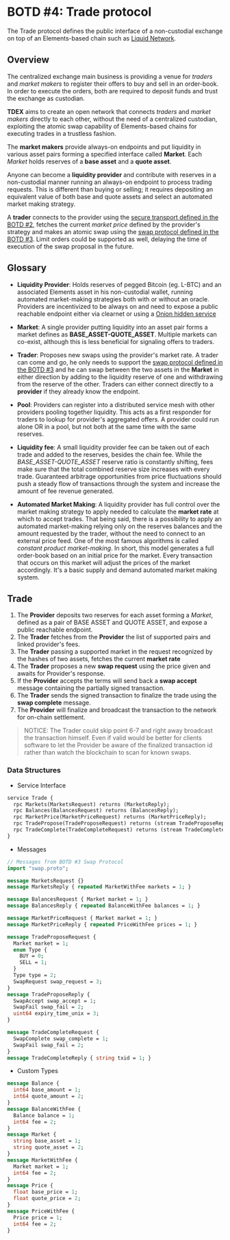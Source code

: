 # BOTD #4: Trade protocol

The Trade protocol defines the public interface of a non-custodial exchange on top of an Elements-based chain such as [Liquid Network](https://liquid.net). 


## Overview

The centralized exchange main business is providing a venue for *traders* and *market makers* to register their offers to buy and sell in an order-book. In order to execute the orders, both are required to deposit funds and trust the exchange as custodian.  

**TDEX** aims to create an open network that connects *traders* and *market makers* directly to each other, without the need of a centralized custodian, exploiting the atomic swap capability of Elements-based chains for executing trades in a trustless fashion.

The **market makers** provide always-on endpoints and put liquidity in various asset pairs forming a specified interface called **Market**.  Each *Market* holds reserves of a **base asset** and a **quote asset**.

Anyone can become a **liquidity provider** and contribute with reserves in a non-custodial manner running an always-on endpoint to process trading requests. This is different than buying or selling; it requires depositing an equivalent value of both base and quote assets and select an automated market making strategy. 

A **trader** connects to the provider using the [secure transport defined in the BOTD #2](02-handshake-protocol.md), fetches the current *market price* defined by the provider's strategy and makes an atomic swap using the [swap protocol defined in the BOTD #3](03-swap-protocol.md). Limit orders could be supported as well, delaying the time of execution of the swap proposal in the future.

## Glossary 

* **Liquidity Provider**: Holds reserves of pegged Bitcoin (eg. L-BTC) and an associated Elements asset in his non-custodial wallet, running automated market-making strategies both with or without an oracle. Providers are incentivized to be always on and need to expose a public reachable endpoint either via clearnet or using a [Onion hidden service](https://2019.www.torproject.org/docs/tor-onion-service.html)

* **Market**: A single provider putting liquidity into an asset pair forms a market defines as **BASE_ASSET-QUOTE_ASSET**. Multiple markets can co-exist, although this is less beneficial for signaling offers to traders. 

* **Trader**: Proposes new swaps using the provider's market rate. A trader can come and go, he only needs to support the [swap protocol defined in the BOTD #3](03-swap-protocol.md) and he can swap between the two assets in the **Market** in either direction by adding to the liquidity reserve of one and withdrawing from the reserve of the other. Traders can either connect directly to a **provider** if they already know the endpoint.

* **Pool**: Providers can register into a distributed service mesh with other providers pooling together liquidity. This acts as a first responder for traders to lookup for provider's aggregated offers. A provider could run alone OR in a pool, but not both at the same time with the same reserves.

* **Liquidity fee**: A small liquidity provider fee can be taken out of each trade and added to the reserves, besides the chain fee. While the *BASE_ASSET-QUOTE_ASSET* reserve ratio is constantly shifting, fees make sure that the total combined reserve size increases with every trade.
Guaranteed arbitrage opportunities from price fluctuations should push a steady flow of transactions through the system and increase the amount of fee revenue generated.

* **Automated Market Making**: A liquidity provider has full control over the market making strategy to apply needed to calculate the **market rate** at which to accept trades. That being said, there is a possibility to apply an automated market-making relying only on the reserves balances and the amount requested by the trader, without the need to connect to an external price feed. One of the most famous algorithms is called *constant product market-making*. In short, this model generates a full order-book based on an initial price for the market. Every transaction that occurs on this market will adjust the prices of the market accordingly. It's a basic supply and demand automated market making system. 

## Trade

1. The **Provider** deposits two reserves for each asset forming a *Market*, defined as a pair of BASE ASSET and QUOTE ASSET, and expose a public reachable endpoint.
2. The **Trader** fetches from the **Provider** the list of supported pairs and linked provider's fees.
3. The **Trader** passing a supported market in the request recognized by the hashes of two assets, fetches the current **market rate**
4. The **Trader** proposes a new **swap request** using the price given and awaits for Provider's response.
5. If the **Provider** accepts the terms will send back a **swap accept** message containing the partially signed transaction.
6. The **Trader** sends the signed transaction to finalize the trade using the **swap complete** message.
7. The **Provider** will finalize and broadcast the transaction to the network for on-chain settlement.

> NOTICE: The Trader could skip point 6-7 and right away broadcast the transaction himself. Even if valid would be better for clients software to let the Provider be aware of the finalized transaction id rather than watch the blockchain to scan for known swaps.


### Data Structures 

* Service Interface

```protobuf
service Trade {
  rpc Markets(MarketsRequest) returns (MarketsReply);
  rpc Balances(BalancesRequest) returns (BalancesReply);
  rpc MarketPrice(MarketPriceRequest) returns (MarketPriceReply);
  rpc TradePropose(TradeProposeRequest) returns (stream TradeProposeReply);
  rpc TradeComplete(TradeCompleteRequest) returns (stream TradeCompleteReply);
}
```

* Messages 

```protobuf
// Messages from BOTD #3 Swap Protocol
import "swap.proto";

message MarketsRequest {}
message MarketsReply { repeated MarketWithFee markets = 1; }

message BalancesRequest { Market market = 1; }
message BalancesReply { repeated BalanceWithFee balances = 1; }

message MarketPriceRequest { Market market = 1; }
message MarketPriceReply { repeated PriceWithFee prices = 1; }

message TradeProposeRequest {
  Market market = 1;
  enum Type {
    BUY = 0;
    SELL = 1;
  }
  Type type = 2;
  SwapRequest swap_request = 3;
}
message TradeProposeReply {
  SwapAccept swap_accept = 1;
  SwapFail swap_fail = 2;
  uint64 expiry_time_unix = 3;
}

message TradeCompleteRequest {
  SwapComplete swap_complete = 1;
  SwapFail swap_fail = 2;
}
message TradeCompleteReply { string txid = 1; }

```

* Custom Types 

```protobuf
message Balance {
  int64 base_amount = 1;
  int64 quote_amount = 2;
}
message BalanceWithFee {
  Balance balance = 1;
  int64 fee = 2;
}
message Market {
  string base_asset = 1;
  string quote_asset = 2;
}
message MarketWithFee {
  Market market = 1;
  int64 fee = 2;
}
message Price {
  float base_price = 1;
  float quote_price = 2;
}
message PriceWithFee {
  Price price = 1;
  int64 fee = 2;
}
```
